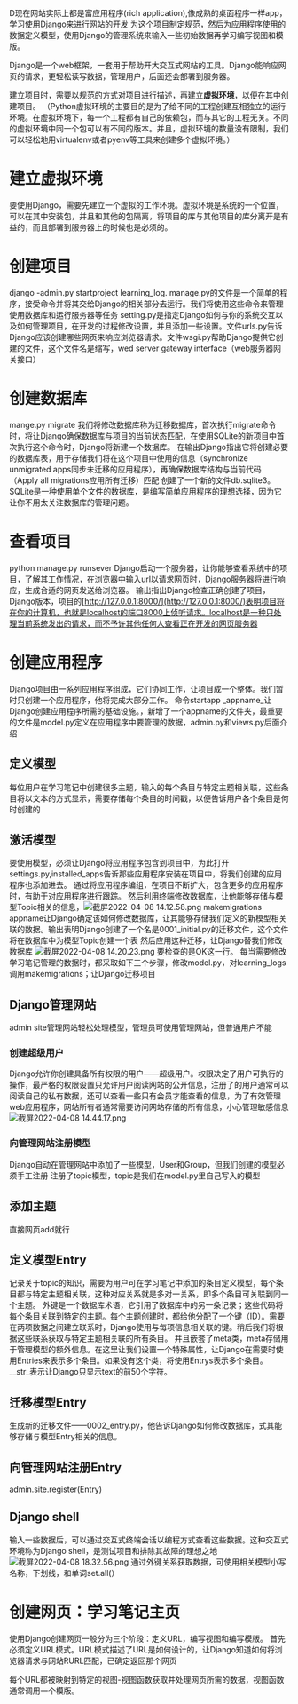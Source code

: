 D现在网站实际上都是富应用程序(rich application),像成熟的桌面程序一样app，学习使用Django来进行网站的开发
为这个项目制定规范，然后为应用程序使用的数据定义模型，使用Django的管理系统来输入一些初始数据再学习编写视图和模版。

Django是一个web框架，一套用于帮助开大交互式网站的工具。Django能响应网页的请求，更轻松读写数据，管理用户，后面还会部署到服务器。

建立项目时，需要以规范的方式对项目进行描述，再建立**虚拟环境**，以便在其中创建项目。
（Python虚拟环境的主要目的是为了给不同的工程创建互相独立的运行环境。在虚拟环境下，每一个工程都有自己的依赖包，而与其它的工程无关。不同的虚拟环境中同一个包可以有不同的版本。并且，虚拟环境的数量没有限制，我们可以轻松地用virtualenv或者pyenv等工具来创建多个虚拟环境。）

# 建立虚拟环境
要使用Django，需要先建立一个虚拟的工作环境。虚拟环境是系统的一个位置，可以在其中安装包，并且和其他的包隔离，将项目的库与其他项目的库分离开是有益的，而且部署到服务器上的时候也是必须的。
# 创建项目
django -admin.py startproject learning_log.
manage.py的文件是一个简单的程序，接受命令并将其交给Django的相关部分去运行。我们将使用这些命令来管理使用数据库和运行服务器等任务
setting.py是指定Django如何与你的系统交互以及如何管理项目，在开发的过程修改设置，并且添加一些设置。文件urls.py告诉Django应该创建哪些网页来响应浏览器请求。文件wsgi.py帮助Django提供它创建的文件，这个文件名是缩写，wed server gateway interface（web服务器网关接口）

# 创建数据库
mange.py migrate
我们将修改数据库称为迁移数据库，首次执行migrate命令时，将让Django确保数据库与项目的当前状态匹配，在使用SQLite的新项目中首次执行这个命令时，Django将新建一个数据库。
在输出Django指出它将创建必要的数据库表，用于存储我们将在这个项目中使用的信息（synchronize unmigrated apps同步未迁移的应用程序），再确保数据库结构与当前代码（Apply all migrations应用所有迁移）匹配
创建了一个新的文件db.sqlite3。SQLite是一种使用单个文件的数据库，是编写简单应用程序的理想选择，因为它让你不用太关注数据库的管理问题。
# 查看项目
python manage.py runsever
Django启动一个服务器，让你能够查看系统中的项目，了解其工作情况，在浏览器中输入url以请求网页时，Django服务器将进行响应，生成合适的网页发送给浏览器。
输出指出Django检查正确创建了项目，Django版本，项目的[http://127.0.0.1:8000/](http://127.0.0.1:8000/)表明项目将在你的计算机，也就是localhost的端口8000上侦听请求。localhost是一种只处理当前系统发出的请求，而不予许其他任何人查看正在开发的网页服务器

# 创建应用程序
Django项目由一系列应用程序组成，它们协同工作，让项目成一个整体。我们暂时只创建一个应用程序，他将完成大部分工作。
命令startapp _appname_让Django创建应用程序所需的基础设施。，新增了一个appname的文件夹，最重要的文件是model.py定义在应用程序中要管理的数据，admin.py和views.py后面介绍
## 定义模型
每位用户在学习笔记中创建很多主题，输入的每个条目与特定主题相关联，这些条目将以文本的方式显示，需要存储每个条目的时间戳，以便告诉用户各个条目是何时创建的
## 激活模型
要使用模型，必须让Django将应用程序包含到项目中，为此打开settings.py,installed_apps告诉那些应用程序安装在项目中，将我们创建的应用程序也添加进去。
通过将应用程序编组，在项目不断扩大，包含更多的应用程序时，有助于对应用程序进行跟踪。
然后利用终端修改数据库，让他能够存储与模型Topic相关的信息，![截屏2022-04-08 14.12.58.png](https://cdn.nlark.com/yuque/0/2022/png/23131853/1649398384396-0af2a7ba-5090-4a1e-bfce-e65895f1095b.png#clientId=u2de1197d-dc2d-4&crop=0&crop=0&crop=1&crop=1&from=drop&id=udc6f794b&margin=%5Bobject%20Object%5D&name=%E6%88%AA%E5%B1%8F2022-04-08%2014.12.58.png&originHeight=142&originWidth=1128&originalType=binary&ratio=1&rotation=0&showTitle=false&size=31949&status=done&style=none&taskId=u9da4138c-9645-4285-987b-e404be17e01&title=)
makemigrations appname让Django确定该如何修改数据库，让其能够存储我们定义的新模型相关联的数据。输出表明Django创建了一个名是0001_initial.py的迁移文件，这个文件将在数据库中为模型Topic创建一个表
然后应用这种迁移，让Django替我们修改数据库
![截屏2022-04-08 14.20.23.png](https://cdn.nlark.com/yuque/0/2022/png/23131853/1649398829058-ddce7e96-9570-4423-bb8e-23786fbc8702.png#clientId=u2de1197d-dc2d-4&crop=0&crop=0&crop=1&crop=1&from=drop&id=uf3da80dd&margin=%5Bobject%20Object%5D&name=%E6%88%AA%E5%B1%8F2022-04-08%2014.20.23.png&originHeight=170&originWidth=1054&originalType=binary&ratio=1&rotation=0&showTitle=false&size=43674&status=done&style=none&taskId=u5587f210-f991-4fe1-b021-3ba0cf082d2&title=)
要检查的是OK这一行。
每当需要修改学习笔记管理的数据时，都采取如下三个步骤，修改model.py，对learning_logs调用makemigrations；让Django迁移项目
## Django管理网站
admin site管理网站轻松处理模型，管理员可使用管理网站，但普通用户不能
### 创建超级用户
Django允许你创建具备所有权限的用户——超级用户。权限决定了用户可执行的操作，最严格的权限设置只允许用户阅读网站的公开信息，注册了的用户通常可以阅读自己的私有数据，还可以查看一些只有会员才能查看的信息，为了有效管理web应用程序，网站所有者通常需要访问网站存储的所有信息，小心管理敏感信息![截屏2022-04-08 14.44.17.png](https://cdn.nlark.com/yuque/0/2022/png/23131853/1649400263024-5457ee92-d4b3-4fc5-b296-b8f5214b00c8.png#clientId=u2de1197d-dc2d-4&crop=0&crop=0&crop=1&crop=1&from=drop&id=uf2a13db2&margin=%5Bobject%20Object%5D&name=%E6%88%AA%E5%B1%8F2022-04-08%2014.44.17.png&originHeight=138&originWidth=1092&originalType=binary&ratio=1&rotation=0&showTitle=false&size=33117&status=done&style=none&taskId=ucd6937d9-469e-457d-bb5e-f5fcb513967&title=)
### 向管理网站注册模型
Django自动在管理网站中添加了一些模型，User和Group，但我们创建的模型必须手工注册
注册了topic模型，topic是我们在model.py里自己写入的模型
## 添加主题
直接网页add就行
## 定义模型Entry
记录关于topic的知识，需要为用户可在学习笔记中添加的条目定义模型，每个条目都与特定主题相关联，这种对应关系就是多对一关系，即多个条目可关联到同一个主题。
外键是一个数据库术语，它引用了数据库中的另一条记录；这些代码将每个条目关联到特定的主题。每个主题创建时，都给他分配了一个键（ID）。需要在两项数据之间建立联系时，Django使用与每项信息相关联的键。稍后我们将根据这些联系获取与特定主题相关联的所有条目。
并且嵌套了meta类，meta存储用于管理模型的额外信息。在这里让我们设置一个特殊属性，让Django在需要时使用Entries来表示多个条目。如果没有这个类，将使用Entrys表示多个条目。
__str_表示让Django只显示text的前50个字符。
## 迁移模型Entry
生成新的迁移文件——0002_entry.py，他告诉Django如何修改数据库，式其能够存储与模型Entry相关的信息。
## 向管理网站注册Entry
admin.site.register(Entry)
## Django shell
输入一些数据后，可以通过交互式终端会话以编程方式查看这些数据。这种交互式环境称为Django shell，是测试项目和排除其故障的理想之地![截屏2022-04-08 18.32.56.png](https://cdn.nlark.com/yuque/0/2022/png/23131853/1649413980252-a00b5396-141b-4eec-8ec8-b7240ac81c67.png#clientId=u2de1197d-dc2d-4&crop=0&crop=0&crop=1&crop=1&from=drop&id=u3eaba9c4&margin=%5Bobject%20Object%5D&name=%E6%88%AA%E5%B1%8F2022-04-08%2018.32.56.png&originHeight=364&originWidth=1130&originalType=binary&ratio=1&rotation=0&showTitle=false&size=53632&status=done&style=none&taskId=ued873b84-8a9b-44d1-b598-a6a6d87502d&title=)
通过外键关系获取数据，可使用相关模型小写名称，下划线，和单词set.all(）
# 创建网页：学习笔记主页
使用Django创建网页一般分为三个阶段：定义URL，编写视图和编写模版。
首先必须定义URL模式。URL模式描述了URL是如何设计的，让Django知道如何将浏览器请求与网站RURL匹配，已确定返回那个网页

每个URL都被映射到特定的视图-视图函数获取并处理网页所需的数据，视图函数通常调用一个模版。
